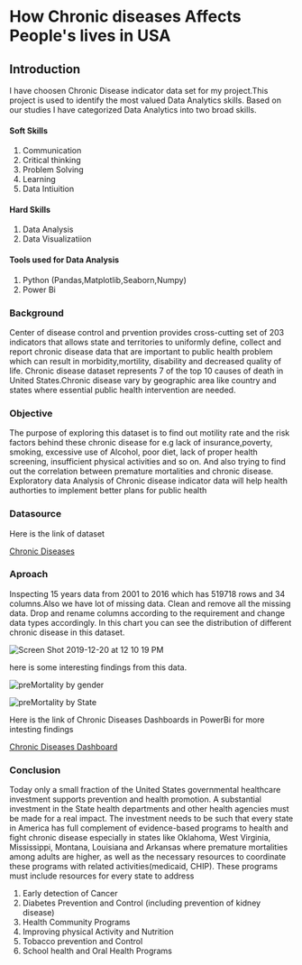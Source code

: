 # How Chronic diseases Affects People's lives in USA

## Introduction

I have choosen Chronic Disease indicator data set for my project.This project is used to identify the most valued Data Analytics skills. Based on our studies I have categorized Data Analytics into two broad skills.
#### Soft Skills
1. Communication
2. Critical thinking
3. Problem Solving
4. Learning
5. Data Intiuition
#### Hard Skills
1. Data Analysis
2. Data Visualizatiion

#### Tools used for Data Analysis
1. Python (Pandas,Matplotlib,Seaborn,Numpy) 
2. Power Bi

### Background

Center of disease control and prvention provides cross-cutting set of 203 indicators that allows state and territories to uniformly define, collect and report chronic disease data that are important to public health problem which can result in morbidity,mortility, disability and decreased quality of life. Chronic disease dataset represents 7 of the top 10 causes of death in United States.Chronic disease vary by geographic area like country and states where essential public health intervention are needed.

### Objective

The purpose of exploring this dataset is to find out motility rate and the risk factors behind these chronic disease for e.g lack of insurance,poverty, smoking, excessive use of Alcohol, poor diet, lack of  proper health screening, insufficient physical activities and so on. And also trying to find out the correlation between premature mortalities and chronic disease. Exploratory data Analysis of Chronic disease indicator data will help health authorties to implement better plans for public health

### Datasource

Here is the link of dataset

[Chronic Diseases](https://chronicdata.cdc.gov/Chronic-Disease-Indicators/U-S-Chronic-Disease-Indicators-CDI-/g4ie-h725)


### Aproach

Inspecting 15 years data from 2001 to 2016 which has 519718 rows and 34 columns.Also we have lot of missing data.
Clean and remove all the missing data. Drop and rename columns according to the requirement and change data types accordingly.
In this chart you can see the distribution of different chronic disease in this dataset.

![Screen Shot 2019-12-20 at 12 10 19 PM](https://user-images.githubusercontent.com/52731910/71280850-02bca880-2322-11ea-85e1-0988b6ca748f.png)

here is some interesting findings from this data.

![preMortality by gender](https://user-images.githubusercontent.com/52731910/71786631-02373980-2fd3-11ea-93ef-5bcea3641b9a.png)

![preMortality by State](https://user-images.githubusercontent.com/52731910/71787476-f13ff580-2fdd-11ea-8f58-22b7defb065f.png)


Here is the link of Chronic Diseases Dashboards in PowerBi for more intesting findings

[Chronic Diseases Dashboard](https://app.powerbi.com/groups/me/reports/c867ab44-5cb5-4a3c-bda3-5f263df21549/ReportSection)

### Conclusion 

Today only a small fraction of the United States governmental healthcare investment supports prevention and health promotion. A substantial investment in the State health departments and other health agencies must be made for a real impact. The investment needs to be such that every state in America has full complement of evidence-based programs to health and fight chronic disease especially in states like Oklahoma, West Virginia, Mississippi, Montana, Louisiana and Arkansas where premature mortalities among adults are higher, as well as the necessary resources to coordinate these programs with related activities(medicaid, CHIP). These programs must include resources for every state to address
1. Early detection of Cancer
2. Diabetes Prevention and Control (including prevention of kidney disease)
3. Health Community Programs
4. Improving physical Activity and Nutrition
5. Tobacco prevention and Control
6. School health and Oral Health Programs

